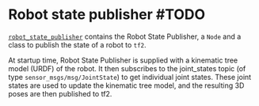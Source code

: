# Robot state publisher #TODO
[`robot_state_publisher`](https://github.com/ros/robot_state_publisher/tree/ros2)  contains the Robot State Publisher, a `Node` and a class to publish the state of a robot to `tf2`.

At startup time, Robot State Publisher is supplied with a kinematic tree model (URDF) of the robot. It then subscribes to the joint_states topic (of type `sensor_msgs/msg/JointState`) to get individual joint states. These joint states are used to update the kinematic tree model, and the resulting 3D poses are then published to tf2.